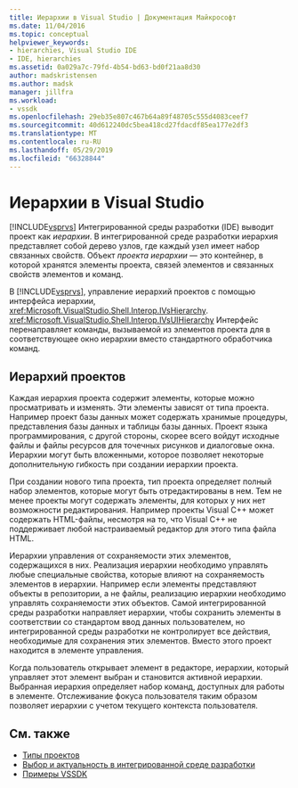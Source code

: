 ```yaml
---
title: Иерархии в Visual Studio | Документация Майкрософт
ms.date: 11/04/2016
ms.topic: conceptual
helpviewer_keywords:
- hierarchies, Visual Studio IDE
- IDE, hierarchies
ms.assetid: 0a029a7c-79fd-4b54-bd63-bd0f21aa8d30
author: madskristensen
ms.author: madsk
manager: jillfra
ms.workload:
- vssdk
ms.openlocfilehash: 29eb35e807c467b64a89f48705c555d4083ceef7
ms.sourcegitcommit: 40d612240dc5bea418cd27fdacdf85ea177e2df3
ms.translationtype: MT
ms.contentlocale: ru-RU
ms.lasthandoff: 05/29/2019
ms.locfileid: "66328844"
---
```

# <a name="hierarchies-in-visual-studio"></a>Иерархии в Visual Studio
[!INCLUDE[vsprvs](../../code-quality/includes/vsprvs_md.md)] Интегрированной среды разработки (IDE) выводит проект как *иерархии*. В интегрированной среде разработки иерархия представляет собой дерево узлов, где каждый узел имеет набор связанных свойств. Объект *проекта иерархии* — это контейнер, в которой хранятся элементы проекта, связей элементов и связанных свойств элементов и команд.

 В [!INCLUDE[vsprvs](../../code-quality/includes/vsprvs_md.md)], управление иерархий проектов с помощью интерфейса иерархии, <xref:Microsoft.VisualStudio.Shell.Interop.IVsHierarchy>. <xref:Microsoft.VisualStudio.Shell.Interop.IVsUIHierarchy> Интерфейс перенаправляет команды, вызываемой из элементов проекта для в соответствующее окно иерархии вместо стандартного обработчика команд.

## <a name="project-hierarchies"></a>Иерархий проектов
 Каждая иерархия проекта содержит элементы, которые можно просматривать и изменять. Эти элементы зависят от типа проекта. Например проект базы данных может содержать хранимые процедуры, представления базы данных и таблицы базы данных. Проект языка программирования, с другой стороны, скорее всего войдут исходные файлы и файлы ресурсов для точечных рисунков и диалоговые окна. Иерархии могут быть вложенными, которое позволяет некоторые дополнительную гибкость при создании иерархии проекта.

 При создании нового типа проекта, тип проекта определяет полный набор элементов, которые могут быть отредактированы в нем. Тем не менее проекты могут содержать элементы, для которых у них нет возможности редактирования. Например проекты Visual C++ может содержать HTML-файлы, несмотря на то, что Visual C++ не поддерживает любой настраиваемый редактор для этого типа файла HTML.

 Иерархии управления от сохраняемости этих элементов, содержащихся в них. Реализация иерархии необходимо управлять любые специальные свойства, которые влияют на сохраняемость элементов в иерархии. Например если элементы представляют объекты в репозитории, а не файлы, реализацию иерархии необходимо управлять сохраняемости этих объектов. Самой интегрированной среды разработки направляет иерархии, чтобы сохранить элементы в соответствии со стандартом ввод данных пользователем, но интегрированной среды разработки не контролирует все действия, необходимые для сохранения этих элементов. Вместо этого проект находится в элементе управления.

 Когда пользователь открывает элемент в редакторе, иерархии, который управляет этот элемент выбран и становится активной иерархии. Выбранная иерархия определяет набор команд, доступных для работы в элементе. Отслеживание фокуса пользователя таким образом позволяет иерархии с учетом текущего контекста пользователя.

## <a name="see-also"></a>См. также
- [Типы проектов](../../extensibility/internals/project-types.md)
- [Выбор и актуальность в интегрированной среде разработки](../../extensibility/internals/selection-and-currency-in-the-ide.md)
- [Примеры VSSDK](https://aka.ms/vs2015sdksamples)